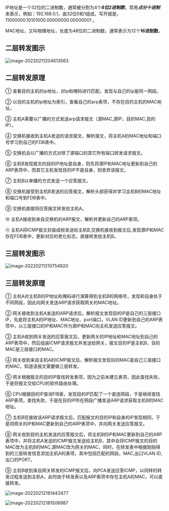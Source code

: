 IP地址是一个32位的二进制数，通常被分割为4个***8位2进制数***，常用***点分十进制***来表示，例如：192.168.0.1，由32位0和1组成，写开就是，11000000.10101000.00000000.00000001 。

MAC地址，又叫物理地址，长度为48位的二进制数，通常表示为12个**16进制数**，

## 二层转发图示

![image-20220211204613563](C:\Users\王宁\AppData\Roaming\Typora\typora-user-images\image-20220211204613563.png)

## 二层转发原理

① 查看目的主机的ip地址，对ip和掩码进行匹配，发现与自己的ip是同一网段。

② 以目的主机的ip地址为索引，查看自己的arp表项，不存在目的主机的MAC地址。

③ 主机A需要以广播的方式发送arp请求报文（源MAC,源IP，目的MAC,目的IP）。

④ 交换机接收到主机A发送的请求报文，解析报文，将主机A的MAC地址和端口号学习到自己的FDB表中。

⑤ 交换机会以广播的方式对除了源端口的其它所有端口转发请求报文。

⑥ 主机B发现报文的目的IP地址是自身，则先将源IP和MAC地址更新到自己的ARP表项中，而其它主机发现目的IP不是自身，则舍弃该报文。

⑦ 主机B以单播的方式发送一个应答报文。

⑧ 交换机接受到主机B发送的应答报文，解析头部获得并学习主机B的MAC地址和端口号到FDB表中。

⑨ 交换机直接将应答报文转发给主机A。

⑩ 主机A接收到来自交换机的ARP报文，解析并更新自己的ARP表项。

⑪ 主机A将ICMP报文封装成帧发送给主机B,交换机接收到报文后,发现源IP和MAC存在FDB表中，更新对应的老化标志，直接转发给主机B。





## 三层转发图示

![image-20220211210754920](C:\Users\王宁\AppData\Roaming\Typora\typora-user-images\image-20220211210754920.png)

## 三层转发原理

① 主机A对主机B的IP地址和掩码进行演算得到主机B的网络号，发现和自身处于不同网段，因此向网关发送ARP请求获取网关的MAC地址。

② 网关接收到主机A发送的ARP请求后，解析报文发现目的IP是自己的三层接口IP，先是将主机A的IP地址、MAC地址、port端口，VLAN ID更新到自己的ARP表项中，以三层接口的IP和MAC作为源IP和MAC向主机发送应答报文。

③ 主机A收到网关发送的应答报文后，更新网关的IP地址和MAC地址到自己的ARP表项中，然后组装ICMP请求报文并发送给网关，报文目的IP是主机B，目的MAC是三层接口的MAC。

④ 网关收到来自主机A的ICMP报文后，解析报文发现目的MAC是自己三层接口的MAC，知道该报文需要做三层转发。

⑤ 网关根据报文的目的IP查找转发表项，因为之前未建立表项，因此查找失败，于是将报文交给CPU的软件路由处理。

⑥ CPU根据目的IP查询FIB表，发现目的IP匹配了一个直连网段，于是继续查找ARP表项，查找失败，于是在目的IP所在网段广播发送ARP请求获取主机B的MAC地址。

⑦ 主机B在接收该ARP请求报文后，匹配报文的目的IP和自身的IP发现相同，于是将网关的IP和MAC更新到自己的ARP表项中，并向网关发送应答报文。

⑧ 网关收到目的主机发送的应答报文后，将主机B的IP和MAC更新到自己的ARP表项中，并将主机A发送的ICMP报文发送给主机B，其中会将ICMP报文的目的MAC改为主机B的MAC,源MAC改为网关的MAC，同时，在转发表中根据刚刚得到的三层转发信息添加主机A的表项，其中包括匹配的网段，MAC,出口VLAN ID,出口的PORT。

⑨ 主机B收到来自网关转发的ICMP报文后，向PCA发送应答ICMP，以同样的转发过程发送到主机A，此时由于转发表以及ARP表项中存在主机A的MAC，可以直接转发。

![image-20220212181443477](C:\Users\王宁\AppData\Roaming\Typora\typora-user-images\image-20220212181443477.png)

![image-20220212181506987](C:\Users\王宁\AppData\Roaming\Typora\typora-user-images\image-20220212181506987.png)